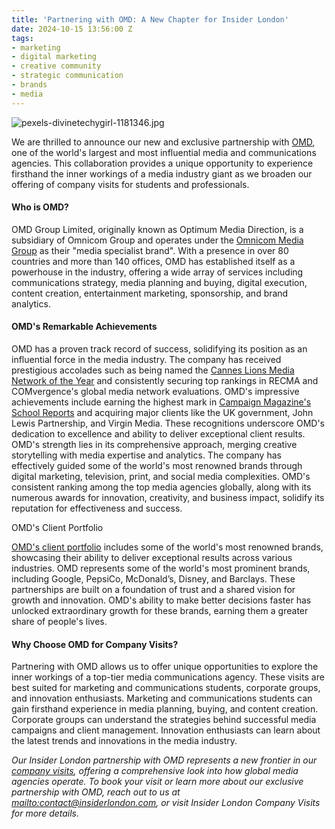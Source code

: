 ```yaml
---
title: 'Partnering with OMD: A New Chapter for Insider London'
date: 2024-10-15 13:56:00 Z
tags:
- marketing
- digital marketing
- creative community
- strategic communication
- brands
- media
---
```


![pexels-divinetechygirl-1181346.jpg](/uploads/pexels-divinetechygirl-1181346.jpg)

We are thrilled to announce our new and exclusive partnership with [OMD](https://www.omd.com), one of the world's largest and most influential media and communications agencies. This collaboration provides a unique opportunity to experience firsthand the inner workings of a media industry giant as we broaden our offering of company visits for students and professionals. 

#### Who is OMD?

OMD Group Limited, originally known as Optimum Media Direction, is a subsidiary of Omnicom Group and operates under the [Omnicom Media Group](https://omnicommediagroup.com/) as their "media specialist brand". With a presence in over 80 countries and more than 140 offices, OMD has established itself as a powerhouse in the industry, offering a wide array of services including communications strategy, media planning and buying, digital execution, content creation, entertainment marketing, sponsorship, and brand analytics.

#### OMD's Remarkable Achievements

OMD has a proven track record of success, solidifying its position as an influential force in the media industry. The company has received prestigious accolades such as being named the [Cannes Lions Media Network of the Year](https://www.omd.com/thoughts/omd-named-cannes-lions-media-network-of-the-year-2024/) and consistently securing top rankings in RECMA and COMvergence's global media network evaluations. OMD's impressive achievements include earning the highest mark in [Campaign Magazine's School Reports](https://www.omd.com/news/winning-mentality-unpicking-the-secrets-to-mg-omds-success/?form=MG0AV3) and acquiring major clients like the UK government, John Lewis Partnership, and Virgin Media. These recognitions underscore OMD's dedication to excellence and ability to deliver exceptional client results. OMD's strength lies in its comprehensive approach, merging creative storytelling with media expertise and analytics. The company has effectively guided some of the world's most renowned brands through digital marketing, television, print, and social media complexities. OMD's consistent ranking among the top media agencies globally, along with its numerous awards for innovation, creativity, and business impact, solidify its reputation for effectiveness and success.

OMD's Client Portfolio

[OMD's client portfolio](https://ipa.co.uk/membership/our-members/ipa-member-agencies/omd-uk/?form=MG0AV3) includes some of the world's most renowned brands, showcasing their ability to deliver exceptional results across various industries. OMD represents some of the world's most prominent brands, including Google, PepsiCo, McDonald’s, Disney, and Barclays. These partnerships are built on a foundation of trust and a shared vision for growth and innovation. OMD's ability to make better decisions faster has unlocked extraordinary growth for these brands, earning them a greater share of people's lives.

#### Why Choose OMD for Company Visits?

Partnering with OMD allows us to offer unique opportunities to explore the inner workings of a top-tier media communications agency. These visits are best suited for marketing and communications students, corporate groups, and innovation enthusiasts. Marketing and communications students can gain firsthand experience in media planning, buying, and content creation. Corporate groups can understand the strategies behind successful media campaigns and client management. Innovation enthusiasts can learn about the latest trends and innovations in the media industry.

*Our Insider London partnership with OMD represents a new frontier in our [company visits](https://www.insiderlondon.com/london/company-visits/), offering a comprehensive look into how global media agencies operate. To book your visit or learn more about our exclusive partnership with OMD, reach out to us at [mailto:contact@insiderlondon.com](contact@insiderlondon.com), or visit Insider London Company Visits for more details.*